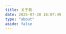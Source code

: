 ```yaml
---
title: 关于我
date: 2025-07-30 16:07:49
type: "about"
aside: false
---
```


<!-- 

------

# **🎉 关于我 | About Me**

​	If you wish to succeed, you should use persistence as your good friend, experience as your reference, prudence as your brother and hope as your sentry.

💻 从算法到编程，从游戏到生活，我热衷于探索新技术，也在思考未来。希望用文字和代码，记录下每一次成长的足迹！

------

# **📚 关于本站 | About This Site**

​		无聊中刷到了博客的部署方法，正好本人是从事代码编程相关行业的，所以试着部署了一套博客系统,我想可以在这里自由发挥，可以发布许多想法，相比于微博、抖音等平台还是比较私密的。

✨ **这里，就是我的个人文章仓库**，承载着过去的记忆和未来的思考！本站会持续更新，记录我的学习成果、技术分享、生活趣事，以及点滴灵感。

------

# **🌟 兴趣爱好 | My Hobbies**

📖 **学习狂热者**
技术书籍、论文、新技术博客，学习的过程本身就是一种享受。

⚙️ **编程探索者**
热衷于挑战代码问题，从解决 Bug 的喜悦中找到满足感。

🌍 **出行与旅游爱好者**
喜欢探索新城市的文化与风景，无论是古迹名胜还是山川湖海，出行的过程总能带来无尽的灵感与放松。

🎮 **游戏热爱者**
喜欢吃鸡。

📚 **阅读爱好者**
热爱科幻、文学、历史、哲学与社会学类书籍，在多样化的文字世界中汲取思想与灵感。

------

# **📬 联系我 | Contact Me**

想要交流或了解更多？欢迎通过以下方式联系我：

### 📧 **电子邮箱**

- **日常邮箱**：1037603562@qq.com
- **工作邮箱**：****

### 💻 **开发者主页**

- **GitLab**: ****
- **GitHub**: ****

### 📺 **娱乐与兴趣**

- 美剧、游戏 -->
